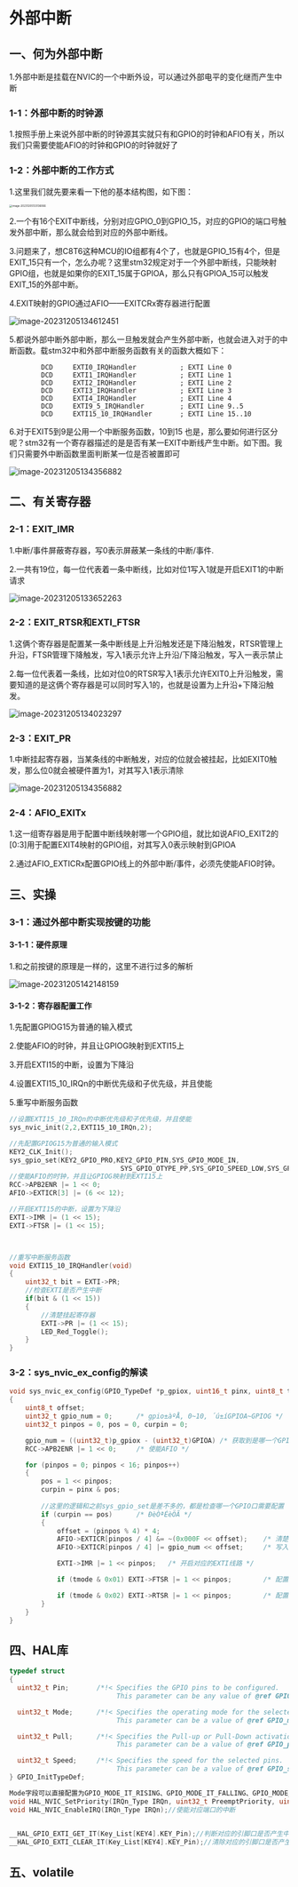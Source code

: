 # 外部中断

## 一、何为外部中断

1.外部中断是挂载在NVIC的一个中断外设，可以通过外部电平的变化继而产生中断

### 1-1：外部中断的时钟源

1.按照手册上来说外部中断的时钟源其实就只有和GPIO的时钟和AFIO有关，所以我们只需要使能AFIO的时钟和GPIO的时钟就好了

### 1-2：外部中断的工作方式

1.这里我们就先要来看一下他的基本结构图，如下图：

<img src="pic\image-20231205133136066.png" alt="image-20231205133136066" style="zoom:33%;" />

2.一个有16个EXIT中断线，分别对应GPIO_0到GPIO_15，对应的GPIO的端口号触发外部中断，那么就会给到对应的外部中断线。

3.问题来了，想C8T6这种MCU的IO组都有4个了，也就是GPIO_15有4个，但是EXIT_15只有一个，怎么办呢？这里stm32规定对于一个外部中断线，只能映射GPIO组，也就是如果你的EXIT_15属于GPIOA，那么只有GPIOA_15可以触发EXIT_15的外部中断。

4.EXIT映射的GPIO通过AFIO——EXITCRx寄存器进行配置

![image-20231205134612451](pic\image-20231205134612451.png)

5.都说外部中断外部中断，那么一旦触发就会产生外部中断，也就会进入对于的中断函数。载stm32中和外部中断服务函数有关的函数大概如下：

```assembly
        DCD     EXTI0_IRQHandler           ; EXTI Line 0
        DCD     EXTI1_IRQHandler           ; EXTI Line 1
        DCD     EXTI2_IRQHandler           ; EXTI Line 2
        DCD     EXTI3_IRQHandler           ; EXTI Line 3
        DCD     EXTI4_IRQHandler           ; EXTI Line 4
        DCD     EXTI9_5_IRQHandler         ; EXTI Line 9..5
        DCD     EXTI15_10_IRQHandler       ; EXTI Line 15..10
```

6.对于EXIT5到9是公用一个中断服务函数，10到15 也是，那么要如何进行区分呢？stm32有一个寄存器描述的是是否有某一EXIT中断线产生中断。如下图。我们只需要外中断函数里面判断某一位是否被置即可

![image-20231205134356882](pic\image-20231205134356882.png)



## 二、有关寄存器

### 2-1：EXIT_IMR

1.中断/事件屏蔽寄存器，写0表示屏蔽某一条线的中断/事件.

2.一共有19位，每一位代表着一条中断线，比如对位1写入1就是开启EXIT1的中断请求

![image-20231205133652263](pic\image-20231205133652263.png)

### 2-2：EXIT_RTSR和EXTI_FTSR

1.这俩个寄存器是配置某一条中断线是上升沿触发还是下降沿触发，RTSR管理上升沿，FTSR管理下降触发，写入1表示允许上升沿/下降沿触发，写入一表示禁止

2.每一位代表着一条线，比如对位0的RTSR写入1表示允许EXIT0上升沿触发，需要知道的是这俩个寄存器是可以同时写入1的，也就是设置为上升沿+下降沿触发。

<img src="pic\image-20231205134023297.png" alt="image-20231205134023297"  />

### 2-3：EXIT_PR

1.中断挂起寄存器，当某条线的中断触发，对应的位就会被挂起，比如EXIT0触发，那么位0就会被硬件置为1，对其写入1表示清除

![image-20231205134356882](pic\image-20231205134356882.png)

### 2-4：AFIO_EXITx

1.这一组寄存器是用于配置中断线映射哪一个GPIO组，就比如说AFIO_EXIT2的[0:3]用于配置EXIT4映射的GPIO组，对其写入0表示映射到GPIOA

2.通过AFIO_EXTICRx配置GPIO线上的外部中断/事件，必须先使能AFIO时钟。



## 三、实操

### 3-1：通过外部中断实现按键的功能

#### 3-1-1：硬件原理

1.和之前按键的原理是一样的，这里不进行过多的解析

![image-20231205142148159](pic\image-20231205142148159.png)

#### 3-1-2：寄存器配置工作

1.先配置GPIOG15为普通的输入模式

2.使能AFIO的时钟，并且让GPIOG映射到EXTI15上

3.开启EXTI15的中断，设置为下降沿

4.设置EXTI15_10_IRQn的中断优先级和子优先级，并且使能

5.重写中断服务函数

```c
//设置EXTI15_10_IRQn的中断优先级和子优先级，并且使能
sys_nvic_init(2,2,EXTI15_10_IRQn,2);

//先配置GPIOG15为普通的输入模式
KEY2_CLK_Init();
sys_gpio_set(KEY2_GPIO_PRO,KEY2_GPIO_PIN,SYS_GPIO_MODE_IN,
                            SYS_GPIO_OTYPE_PP,SYS_GPIO_SPEED_LOW,SYS_GPIO_PUPD_PU);
//使能AFIO的时钟，并且让GPIOG映射到EXTI15上
RCC->APB2ENR |= 1 << 0;
AFIO->EXTICR[3] |= (6 << 12);

//开启EXTI15的中断，设置为下降沿
EXTI->IMR |= (1 << 15);
EXTI->FTSR |= (1 << 15);



//重写中断服务函数
void EXTI15_10_IRQHandler(void)
{
	uint32_t bit = EXTI->PR;
    //检查EXTI是否产生中断
	if(bit & (1 << 15))
	{
        //清楚挂起寄存器
		EXTI->PR |= (1 << 15);
		LED_Red_Toggle();
	}
}
```

### 3-2：sys_nvic_ex_config的解读

```c
void sys_nvic_ex_config(GPIO_TypeDef *p_gpiox, uint16_t pinx, uint8_t tmode)
{
    uint8_t offset;
    uint32_t gpio_num = 0;      /* gpio±àºÅ, 0~10, ´ú±íGPIOA~GPIOG */
    uint32_t pinpos = 0, pos = 0, curpin = 0;

    gpio_num = ((uint32_t)p_gpiox - (uint32_t)GPIOA) /* 获取到是哪一个GPIO组 */
    RCC->APB2ENR |= 1 << 0;     /* 使能AFIO */

    for (pinpos = 0; pinpos < 16; pinpos++)
    {
        pos = 1 << pinpos;     
        curpin = pinx & pos;    
		
        //这里的逻辑和之前sys_gpio_set是差不多的，都是检查哪一个GPIO口需要配置
        if (curpin == pos)      /* ÐèÒªÉèÖÃ */
        {
            offset = (pinpos % 4) * 4;
            AFIO->EXTICR[pinpos / 4] &= ~(0x000F << offset);    /* 清楚原来的配置 */
            AFIO->EXTICR[pinpos / 4] |= gpio_num << offset;     /* 写入新的GPIO组 */

            EXTI->IMR |= 1 << pinpos;   /* 开启对应的EXTI线路 */

            if (tmode & 0x01) EXTI->FTSR |= 1 << pinpos;        /* 配置下降沿 */

            if (tmode & 0x02) EXTI->RTSR |= 1 << pinpos;        /* 配置上升沿 */
        }
    }
}
```

## 四、HAL库

```c
typedef struct
{
  uint32_t Pin;       /*!< Specifies the GPIO pins to be configured.
                           This parameter can be any value of @ref GPIO_pins_define */

  uint32_t Mode;      /*!< Specifies the operating mode for the selected pins.
                           This parameter can be a value of @ref GPIO_mode_define */

  uint32_t Pull;      /*!< Specifies the Pull-up or Pull-Down activation for the selected pins.
                           This parameter can be a value of @ref GPIO_pull_define */

  uint32_t Speed;     /*!< Specifies the speed for the selected pins.
                           This parameter can be a value of @ref GPIO_speed_define */
} GPIO_InitTypeDef;

Mode字段可以直接配置为GPIO_MODE_IT_RISING、GPIO_MODE_IT_FALLING、GPIO_MODE_IT_RISING_FALLING分别表示上升沿触发中断，下降沿触发中断，双边沿触发中断，这就直接把中断线和对应的端口联系起来了。
void HAL_NVIC_SetPriority(IRQn_Type IRQn, uint32_t PreemptPriority, uint32_t SubPriority);//设置中断子优先级和抢占优先级
void HAL_NVIC_EnableIRQ(IRQn_Type IRQn);//使能对应端口的中断
 

__HAL_GPIO_EXTI_GET_IT(Key_List[KEY4].KEY_Pin);//判断对应的引脚口是否产生中断
__HAL_GPIO_EXTI_CLEAR_IT(Key_List[KEY4].KEY_Pin);//清除对应的引脚口是否产生中断    
```

## 五、volatile
